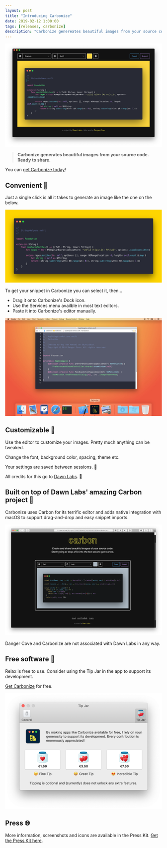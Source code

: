```yaml
---
layout: post
title: "Introducing Carbonize"
date: 2019-02-12 1:00:00
tags: [releases, carbonize]
description: "Carbonize genereates beautiful images from your source code. Ready to share."
---
```


![A screenshot of the main window of Carbonize](/assets/img/app/carbonize-mainwindow.png)

> **Carbonize generates beautiful images from your source code. Ready to share.**

You can [get Carbonize today](/carbonize)!

## Convenient 🍹

Just a single click is all it takes to generate an image like the one on the below.

![An image generated by Carbonize](/assets/img/app/carbonize-output.jpg)

To get your snippet in Carbonize you can select it, then...

* Drag it onto Carbonize's Dock icon.
* Use the Services menu availble in most text editors.
* Paste it into Carbonize's editor manually.

![A desktop screenshot showing you can drag code onto the Dock icon](/assets/img/app/carbonize-drag-onto-dock.jpg)

## Customizable 🎨

Use the editor to customize your images. Pretty much anything can be tweaked.

Change the font, background color, spacing, theme etc.

Your settings are saved between sessions. 💾

All credits for this go to [Dawn Labs](https://dawnlabs.io). 🙌

## Built on top of Dawn Labs' amazing Carbon project 💪

Carbonize uses Carbon for its terrific editor and adds native integration with macOS to support drag-and-drop and easy snippet imports.

![Screenshot of carbon.now.sh running in Safari](/assets/img/app/carbonize-carbon.png)

Danger Cove and Carbonize are not associated with Dawn Labs in any way.

## Free software 🌴
Relax is free to use. Consider using the Tip Jar in the app to support its development.

[Get Carbonize](/carbonize) for free.

![A screensot of Carbonize's tip jar screen](/assets/img/app/carbonize-tip-jar@2x.png)

## Press 🌐
More information, screenshots and icons are available in the Press Kit. [Get the Press Kit here](/carbonize/presskit).
